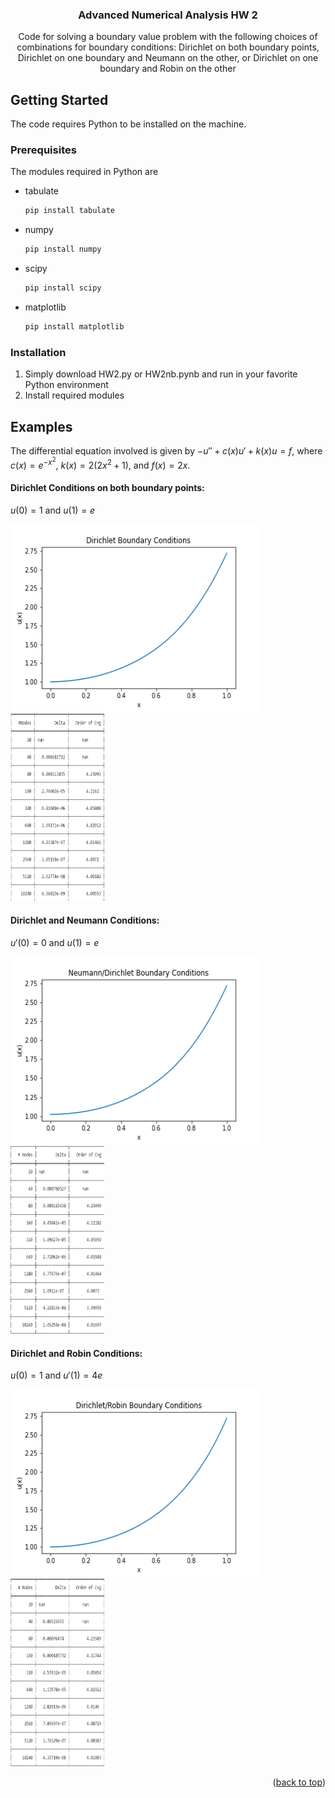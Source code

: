 <h3 align="center">Advanced Numerical Analysis HW 2</h3>

  <p align="center">
    Code for solving a boundary value problem with the following choices of combinations for boundary conditions: Dirichlet on both boundary points, Dirichlet on one boundary and Neumann on the other, or Dirichlet on one boundary and Robin on the other
  </p>
</div>

<!-- GETTING STARTED -->
## Getting Started

The code requires Python to be installed on the machine.

### Prerequisites

The modules required in Python are
* tabulate
  ```sh
  pip install tabulate
  ```
* numpy
  ```sh
  pip install numpy
  ```
* scipy
  ```sh
  pip install scipy
  ```
* matplotlib
  ```sh
  pip install matplotlib
  ```

### Installation

1. Simply download HW2.py or HW2nb.pynb and run in your favorite Python environment
2. Install required modules

## Examples
The differential equation involved is given by $-u'' + c(x)u' + k(x)u = f$, 
where $c(x) = e^{-x^2}$, $k(x) = 2(2x^2+1)$, and $f(x) = 2x$.

#### Dirichlet Conditions on both boundary points:
$u(0) = 1$ and $u(1) = e$

<a href="https://github.com/Shlorki/NumericalHW2">
  <img src="Images/Dirichlet.png" alt="helmpt" width="400" height="300">
  <img src="Images/DirichletCvg.png" width="150" height="300">
</a>

#### Dirichlet and Neumann Conditions:
$u'(0) = 0$ and $u(1)=e$

<a href="https://github.com/Shlorki/NumericalHW2">
  <img src="Images/Neumann-Dirichlet.png" alt="helmpt" width="400" height="300">
  <img src="Images/NeuDirCvg.png" width="150" height="300">
</a>

#### Dirichlet and Robin Conditions:
$u(0)=1$ and $u'(1)=4e$

<a href="https://github.com/Shlorki/NumericalHW2">
  <img src="Images/Dirichlet-Robin.png" alt="helmpt" width="400" height="300">
  <img src="Images/DirRobCvg.png" width="150" height="300">
</a>

<p align="right">(<a href="#readme-top">back to top</a>)</p>
